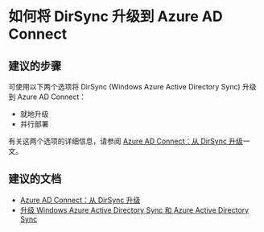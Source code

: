 <properties
    pageTitle="How to upgrade DirSync to Azure AD Connect"
    description="如何将 DirSync 升级到 Azure AD Connect"
    service="microsoft.aad"
    resource="Microsoft_AAD_IAM"
    authors="cychua"
    displayOrder="3223"
    selfHelpType="resource"
    supportTopicIds=""
    resourceTags=""
    productPesIds=""
    cloudEnvironments="public"
/>


# <a name="how-to-upgrade-dirsync-to-azure-ad-connect"></a>如何将 DirSync 升级到 Azure AD Connect

## <a name="recommended-steps"></a>**建议的步骤**
可使用以下两个选项将 DirSync (Windows Azure Active Directory Sync) 升级到 Azure AD Connect：
* 就地升级
* 并行部署

有关这两个选项的详细信息，请参阅 [Azure AD Connect：从 DirSync 升级](https://docs.microsoft.com/azure/active-directory/connect/active-directory-aadconnect-dirsync-upgrade-get-started)一文。

## <a name="recommended-documents"></a>**建议的文档**
* [Azure AD Connect：从 DirSync 升级](https://docs.microsoft.com/azure/active-directory/connect/active-directory-aadconnect-dirsync-upgrade-get-started)  
* [升级 Windows Azure Active Directory Sync 和 Azure Active Directory Sync](https://docs.microsoft.com/azure/active-directory/connect/active-directory-aadconnect-dirsync-deprecated)


